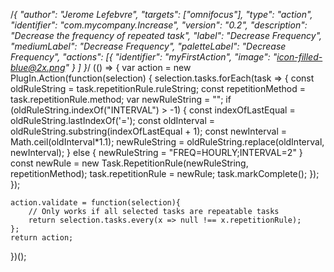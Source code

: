 /*{
    "author": "Jerome Lefebvre",
    "targets": ["omnifocus"],
    "type": "action",
    "identifier": "com.mycompany.Increase",
    "version": "0.2",
    "description": "Decrease the frequency of repeated task",
    "label": "Decrease Frequency",
    "mediumLabel": "Decrease Frequency",
    "paletteLabel": "Decrease Frequency",
    "actions": [{
        "identifier": "myFirstAction",
        "image": "icon-filled-blue@2x.png"
        }
     ]
}*/
(() => {
    var action = new PlugIn.Action(function(selection) {
        selection.tasks.forEach(task => {
            const oldRuleString = task.repetitionRule.ruleString;
            const repetitionMethod = task.repetitionRule.method;
            var newRuleString = "";
            if (oldRuleString.indexOf("INTERVAL") > -1) {
                const indexOfLastEqual = oldRuleString.lastIndexOf('=');
                const oldInterval = oldRuleString.substring(indexOfLastEqual + 1);
                const newInterval = Math.ceil(oldInterval*1.1);
                newRuleString = oldRuleString.replace(oldInterval, newInterval);
            }
            else {
                newRuleString = "FREQ=HOURLY;INTERVAL=2"
            }
            const newRule = new Task.RepetitionRule(newRuleString, repetitionMethod);
            task.repetitionRule = newRule;
            task.markComplete();
        });
    });

    action.validate = function(selection){
        // Only works if all selected tasks are repeatable tasks
        return selection.tasks.every(x => null !== x.repetitionRule);
    };
    return action;
})();
